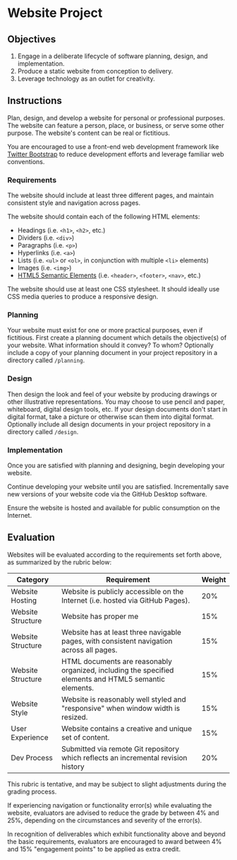 # Website Project

## Objectives

  1. Engage in a deliberate lifecycle of software planning, design, and implementation.
  2. Produce a static website from conception to delivery.
  3. Leverage technology as an outlet for creativity.

## Instructions

Plan, design, and develop a website for personal or professional purposes. The website can feature a person, place, or business, or serve some other purpose. The website's content can be real or fictitious.

You are encouraged to use a front-end web development framework
 like [Twitter Bootstrap](https://getbootstrap.com/docs/5.0/getting-started/introduction/)
 to reduce development efforts and leverage familiar web conventions.

### Requirements

The website should include at least three different pages, and maintain consistent style and navigation across pages.

The website should contain each of the following HTML elements:

   + Headings (i.e. `<h1>`, `<h2>`, etc.)
   + Dividers (i.e. `<div>`)
   + Paragraphs (i.e. `<p>`)
   + Hyperlinks (i.e. `<a>`)
   + Lists (i.e. `<ul>` or `<ol>`, in conjunction with multiple `<li>` elements)
   + Images (i.e. `<img>`)
   + [HTML5 Semantic Elements](http://www.w3schools.com/html/html5_semantic_elements.asp) (i.e. `<header>`, `<footer>`, `<nav>`, etc.)

The website should use at least one CSS stylesheet. It should ideally use CSS media queries to produce a responsive design.

### Planning

Your website must exist for one or more practical purposes, even if fictitious. First create a planning document which details the objective(s) of your website. What information should it convey? To whom? Optionally include a copy of your planning document in your project repository in a directory called `/planning`.

### Design

Then design the look and feel of your website by producing drawings or other illustrative representations. You may choose to use pencil and paper, whiteboard, digital design tools, etc. If your design documents don't start in digital format, take a picture or otherwise scan them into digital format. Optionally include all design documents in your project repository in a directory called `/design`.

### Implementation

Once you are satisfied with planning and designing, begin developing your website.

Continue developing your website until you are satisfied. Incrementally save new versions of your website code via the GitHub Desktop software.

Ensure the website is hosted and available for public consumption on the Internet.

## Evaluation

Websites will be evaluated according to the requirements set forth above, as summarized by the rubric below:

Category | Requirement | Weight
--- | --- | ---
Website Hosting | Website is publicly accessible on the Internet (i.e. hosted via GitHub Pages). | 20%
Website Structure | Website has proper me | 15%
Website Structure | Website has at least three navigable pages, with consistent navigation across all pages. | 15%
Website Structure | HTML documents are reasonably organized, including the specified elements and HTML5 semantic elements. | 15%
Website Style | Website is reasonably well styled and "responsive" when window width is resized. | 15%
User Experience | Website contains a creative and unique set of content. | 15%
Dev Process | Submitted via remote Git repository which reflects an incremental revision history | 20%

This rubric is tentative, and may be subject to slight adjustments during the grading process.

If experiencing navigation or functionality error(s) while evaluating the website, evaluators are advised to reduce the grade by between 4% and 25%, depending on the circumstances and severity of the error(s).

In recognition of deliverables which exhibit functionality above and beyond the basic requirements, evaluators are encouraged to award between 4% and 15% "engagement points" to be applied as extra credit.
